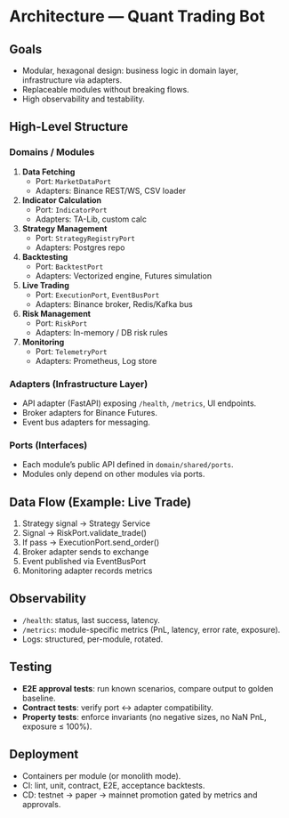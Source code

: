 # Architecture — Quant Trading Bot

## Goals
- Modular, hexagonal design: business logic in domain layer, infrastructure via adapters.
- Replaceable modules without breaking flows.
- High observability and testability.

## High-Level Structure

### Domains / Modules
1. **Data Fetching**
   - Port: `MarketDataPort`
   - Adapters: Binance REST/WS, CSV loader
2. **Indicator Calculation**
   - Port: `IndicatorPort`
   - Adapters: TA-Lib, custom calc
3. **Strategy Management**
   - Port: `StrategyRegistryPort`
   - Adapters: Postgres repo
4. **Backtesting**
   - Port: `BacktestPort`
   - Adapters: Vectorized engine, Futures simulation
5. **Live Trading**
   - Port: `ExecutionPort`, `EventBusPort`
   - Adapters: Binance broker, Redis/Kafka bus
6. **Risk Management**
   - Port: `RiskPort`
   - Adapters: In-memory / DB risk rules
7. **Monitoring**
   - Port: `TelemetryPort`
   - Adapters: Prometheus, Log store

### Adapters (Infrastructure Layer)
- API adapter (FastAPI) exposing `/health`, `/metrics`, UI endpoints.
- Broker adapters for Binance Futures.
- Event bus adapters for messaging.

### Ports (Interfaces)
- Each module’s public API defined in `domain/shared/ports`.
- Modules only depend on other modules via ports.

## Data Flow (Example: Live Trade)
1. Strategy signal → Strategy Service
2. Signal → RiskPort.validate_trade()
3. If pass → ExecutionPort.send_order()
4. Broker adapter sends to exchange
5. Event published via EventBusPort
6. Monitoring adapter records metrics

## Observability
- `/health`: status, last success, latency.
- `/metrics`: module-specific metrics (PnL, latency, error rate, exposure).
- Logs: structured, per-module, rotated.

## Testing
- **E2E approval tests**: run known scenarios, compare output to golden baseline.
- **Contract tests**: verify port <-> adapter compatibility.
- **Property tests**: enforce invariants (no negative sizes, no NaN PnL, exposure ≤ 100%).

## Deployment
- Containers per module (or monolith mode).
- CI: lint, unit, contract, E2E, acceptance backtests.
- CD: testnet → paper → mainnet promotion gated by metrics and approvals.
